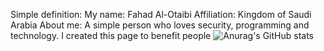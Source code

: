 Simple definition:
My name: Fahad Al-Otaibi
Affiliation: Kingdom of Saudi Arabia
About me: A simple person who loves security, programming and technology. 
I created this page to benefit people ![Anurag's GitHub stats](https://github-readme-stats.vercel.app/api?username=anuraghazra&show_icons=true&theme=transparent)
<!--- !)
0x9ini/0x9ini is a ✨ special ✨ repository because its `README.md` (this file) appears on your GitHub profile.
You can click the Preview link to take a look at your changes.
--->
